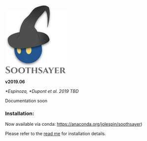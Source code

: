 <img src="https://github.com/jolespin/soothsayer/blob/master/logo.png?raw=true" width="200" />

**v2019.06**

*\*Espinoza, \*Dupont et al. 2019 TBD*

Documentation soon

### Installation:
Now available via conda: https://anaconda.org/jolespin/soothsayer)

Please refer to the [read me](https://github.com/jolespin/soothsayer/blob/master/install/README.md) for installation details.


